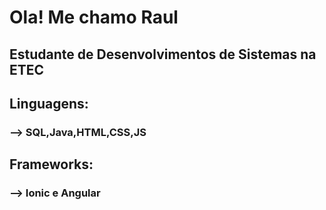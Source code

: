 # Ola! Me chamo Raul

## Estudante de Desenvolvimentos de Sistemas na ETEC

## Linguagens:

### --> SQL,Java,HTML,CSS,JS
## Frameworks:

### --> Ionic e Angular
